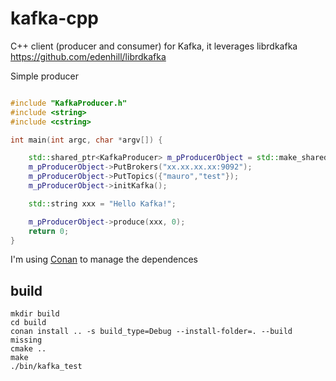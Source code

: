 # kafka-cpp
C++ client (producer and consumer) for Kafka, it leverages librdkafka https://github.com/edenhill/librdkafka

Simple producer

```c++

#include "KafkaProducer.h"
#include <string>
#include <cstring>

int main(int argc, char *argv[]) {

    std::shared_ptr<KafkaProducer> m_pProducerObject = std::make_shared<KafkaProducer>();
    m_pProducerObject->PutBrokers("xx.xx.xx.xx:9092");
    m_pProducerObject->PutTopics({"mauro","test"});
    m_pProducerObject->initKafka();

    std::string xxx = "Hello Kafka!";

    m_pProducerObject->produce(xxx, 0);
    return 0;
}

```

I'm using [Conan](https://conan.io/) to manage the dependences

## build

```
mkdir build
cd build
conan install .. -s build_type=Debug --install-folder=. --build missing
cmake ..
make
./bin/kafka_test
```

